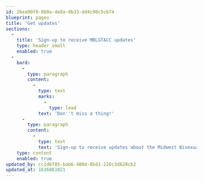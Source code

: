 ```yaml
---
id: 26ea90f0-0b0a-4e8a-8b33-dd4c90c5cb74
blueprint: pages
title: 'Get updates'
sections:
  -
    title: 'Sign-up to receive MBLGTACC updates'
    type: header_small
    enabled: true
  -
    bard:
      -
        type: paragraph
        content:
          -
            type: text
            marks:
              -
                type: lead
            text: 'Don''t miss a thing!'
      -
        type: paragraph
        content:
          -
            type: text
            text: 'Sign-up to receive updates about the Midwest Bisexual Lesbian Gay Transgender Asexual College Conference. We respect and value your privacy, and won''t share your contact information with anyone without your consent.'
    type: content
    enabled: true
updated_by: cc1d6f85-bab6-480d-8bd1-226c3d628cb2
updated_at: 1636861021
---
```

